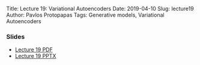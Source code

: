 Title: Lecture 19: Variational Autoencoders
Date: 2019-04-10
Slug: lecture19
Author: Pavlos Protopapas
Tags: Generative models, Variational Autoencoders



### Slides

- [Lecture 19 PDF]({attach}presentation/cs109b_lecture19_VAE.pdf)
- [Lecture 19 PPTX]({attach}presentation/cs109b_lecture18_VAE.pptx)




